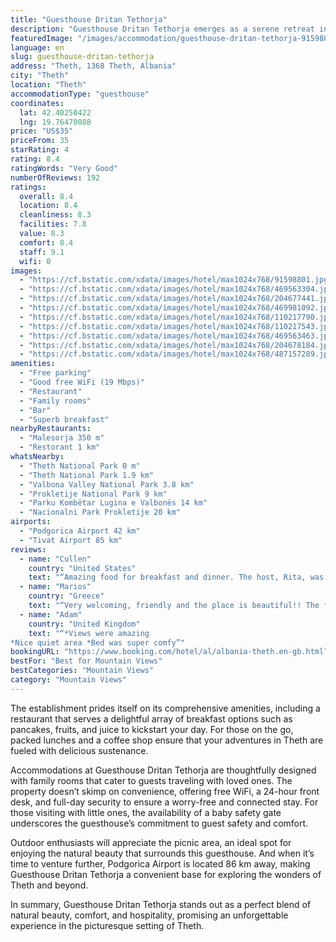```yaml
---
title: "Guesthouse Dritan Tethorja"
description: "Guesthouse Dritan Tethorja emerges as a serene retreat in the heart of Theth, merely 4 km away from the enchanting Theth National Park."
featuredImage: "/images/accommodation/guesthouse-dritan-tethorja-91598801.jpg"
language: en
slug: guesthouse-dritan-tethorja
address: "Theth, 1368 Theth, Albania"
city: "Theth"
location: "Theth"
accommodationType: "guesthouse"
coordinates:
  lat: 42.40250422
  lng: 19.76470088
price: "US$35"
priceFrom: 35
starRating: 4
rating: 8.4
ratingWords: "Very Good"
numberOfReviews: 192
ratings:
  overall: 8.4
  location: 8.4
  cleanliness: 8.3
  facilities: 7.8
  value: 8.3
  comfort: 8.4
  staff: 9.1
  wifi: 0
images:
  - "https://cf.bstatic.com/xdata/images/hotel/max1024x768/91598801.jpg?k=67ab358a5b0c3159123b8ff5a4823fa5f1b37813e8c9ca68ad9f1cfcdc4b434c&o=&hp=1"
  - "https://cf.bstatic.com/xdata/images/hotel/max1024x768/469563304.jpg?k=29956fb22a7419ee055b0740abd8a75c07589483b28a65c57f945b6b9910ddb4&o=&hp=1"
  - "https://cf.bstatic.com/xdata/images/hotel/max1024x768/204677441.jpg?k=e79969cd21b2b51a5fd2a1e4334769fa446e60cf3417614ec2c57e46e7867c71&o=&hp=1"
  - "https://cf.bstatic.com/xdata/images/hotel/max1024x768/469981092.jpg?k=2fc7133aee68c779f2786c43da8ddd2ea0ff3799853638f1d74f3e2067c19d34&o=&hp=1"
  - "https://cf.bstatic.com/xdata/images/hotel/max1024x768/110217790.jpg?k=d180706d7322c37fa0a3b37b97a16cdd49b77b546e509a99f3d79508586a968d&o=&hp=1"
  - "https://cf.bstatic.com/xdata/images/hotel/max1024x768/110217543.jpg?k=f06550392b3137b728671feb9a8247fad907e623d89cacdfa6c54fbc1f86615d&o=&hp=1"
  - "https://cf.bstatic.com/xdata/images/hotel/max1024x768/469563463.jpg?k=d3b1b75f92a2705f9a25c949a9bf56b4497b8e2ff4e74e131c5c5395aaef6e58&o=&hp=1"
  - "https://cf.bstatic.com/xdata/images/hotel/max1024x768/204678184.jpg?k=2872f4ca83c2d4cb2ffcbb49c0f9a2415475d524aa58386ce9dc0140948b39e7&o=&hp=1"
  - "https://cf.bstatic.com/xdata/images/hotel/max1024x768/487157289.jpg?k=feca889e17a57a533f33cd24576c4bcd3a618668b51f2707952c141c7e42a6f6&o=&hp=1"
amenities:
  - "Free parking"
  - "Good free WiFi (19 Mbps)"
  - "Restaurant"
  - "Family rooms"
  - "Bar"
  - "Superb breakfast"
nearbyRestaurants:
  - "Malesorja 350 m"
  - "Restorant 1 km"
whatsNearby:
  - "Theth National Park 0 m"
  - "Theth National Park 1.9 km"
  - "Valbona Valley National Park 3.8 km"
  - "Prokletije National Park 9 km"
  - "Parku Kombëtar Lugina e Valbonës 14 km"
  - "Nacionalni Park Prokletije 20 km"
airports:
  - "Podgorica Airport 42 km"
  - "Tivat Airport 85 km"
reviews:
  - name: "Cullen"
    country: "United States"
    text: "“Amazing food for breakfast and dinner. The host, Rita, was very friendly, always willing to help. The location was ideal, a short walk to the market and restaurants in Theth. Beautiful views of the scenery.”"
  - name: "Marios"
    country: "Greece"
    text: "“Very welcoming, friendly and the place is beautiful!! The food was also great!”"
  - name: "Adam"
    country: "United Kingdom"
    text: "“*Views were amazing
*Nice quiet area *Bed was super comfy”"
bookingURL: "https://www.booking.com/hotel/al/albania-theth.en-gb.html?aid=8035640"
bestFor: "Best for Mountain Views"
bestCategories: "Mountain Views"
category: "Mountain Views"
---
```


The establishment prides itself on its comprehensive amenities, including a restaurant that serves a delightful array of breakfast options such as pancakes, fruits, and juice to kickstart your day. For those on the go, packed lunches and a coffee shop ensure that your adventures in Theth are fueled with delicious sustenance.

Accommodations at Guesthouse Dritan Tethorja are thoughtfully designed with family rooms that cater to guests traveling with loved ones. The property doesn’t skimp on convenience, offering free WiFi, a 24-hour front desk, and full-day security to ensure a worry-free and connected stay. For those visiting with little ones, the availability of a baby safety gate underscores the guesthouse’s commitment to guest safety and comfort.

Outdoor enthusiasts will appreciate the picnic area, an ideal spot for enjoying the natural beauty that surrounds this guesthouse. And when it’s time to venture further, Podgorica Airport is located 86 km away, making Guesthouse Dritan Tethorja a convenient base for exploring the wonders of Theth and beyond.

In summary, Guesthouse Dritan Tethorja stands out as a perfect blend of natural beauty, comfort, and hospitality, promising an unforgettable experience in the picturesque setting of Theth.